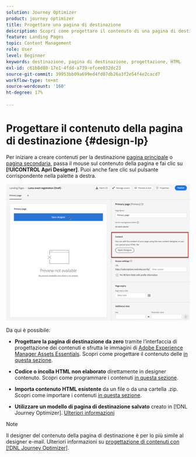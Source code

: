 ```yaml
---
solution: Journey Optimizer
product: journey optimizer
title: Progettare una pagina di destinazione
description: Scopri come progettare il contenuto di una pagina di destinazione in Journey Optimizer
feature: Landing Pages
topic: Content Management
role: User
level: Beginner
keywords: destinazione, pagina di destinazione, progettazione, HTML
exl-id: c61b8d80-17e1-4fdd-a739-efcee032dc23
source-git-commit: 39953bb09a699ed4fd07db26a3f2e54f4e2cacd7
workflow-type: tm+mt
source-wordcount: '160'
ht-degree: 17%

---
```


# Progettare il contenuto della pagina di destinazione {#design-lp}

Per iniziare a creare contenuti per la destinazione [pagina principale](create-lp.md#configure-primary-page) o [pagina secondaria](create-lp.md#configure-subpages), passa il mouse sul contenuto della pagina e fai clic su **[!UICONTROL Apri Designer]**. Puoi anche fare clic sul pulsante corrispondente nella palette a destra.

![](assets/lp_open-designer.png)

Da qui è possibile:

* **Progettare la pagina di destinazione da zero** tramite l’interfaccia di progettazione dei contenuti e sfrutta le immagini di [Adobe Experience Manager Assets Essentials](../content-management/assets-essentials.md). Scopri come progettare il contenuto delle <!--or use built-in templates--> [in questa sezione](../email/content-from-scratch.md).

* **Codice o incolla HTML non elaborato** direttamente in designer contenuto. Scopri come programmare i contenuti [in questa sezione](../email/code-content.md).

* **Importa contenuto HTML esistente** da un file o da una cartella .zip. Scopri come importare i contenuti [in questa sezione](../email/existing-content.md).

* **Utilizzare un modello di pagina di destinazione salvato** creato in [!DNL Journey Optimizer]. [Ulteriori informazioni](lp-templates.md)

>[!NOTE]
>
>Il designer del contenuto della pagina di destinazione è per lo più simile al designer e-mail. Ulteriori informazioni su [progettazione di contenuti con [!DNL Journey Optimizer]](../email/get-started-email-design.md).
